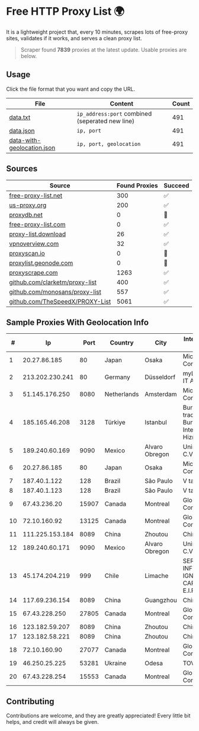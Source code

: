 
# Free HTTP Proxy List 🌍

It is a lightweight project that, every 10 minutes, scrapes lots of free-proxy sites, validates if it works, and serves a clean proxy list.


> Scraper found **7839** proxies at the latest update. Usable proxies are below.

## Usage

Click the file format that you want and copy the URL.


|File|Content|Count|
|----|-------|-----|
|[data.txt](https://raw.githubusercontent.com/themiralay/Proxy-List-World/master/data.txt)|`ip_address:port` combined (seperated new line)|491|
|[data.json](https://raw.githubusercontent.com/themiralay/Proxy-List-World/master/data.json)|`ip, port`|491|
|[data-with-geolocation.json](https://raw.githubusercontent.com/themiralay/Proxy-List-World/master/data-with-geolocation.json)|`ip, port, geolocation`|491|

## Sources

|Source|Found Proxies|Succeed|
|------|-------------|-------|
|[free-proxy-list.net](https://free-proxy-list.net)|300|✅|
|[us-proxy.org](https://www.us-proxy.org)|200|✅|
|[proxydb.net](http://proxydb.net)|0|🚫|
|[free-proxy-list.com](https://free-proxy-list.com/?page=&port=&type%5B%5D=http&type%5B%5D=https&up_time=0&search=Search)|0|✅|
|[proxy-list.download](https://www.proxy-list.download/HTTP)|26|✅|
|[vpnoverview.com](https://vpnoverview.com/privacy/anonymous-browsing/free-proxy-servers)|32|✅|
|[proxyscan.io](https://www.proxyscan.io)|0|🚫|
|[proxylist.geonode.com](https://proxylist.geonode.com/api/proxy-list?limit=300&page=1&sort_by=lastChecked&sort_type=desc&protocols=http,https)|0|🚫|
|[proxyscrape.com](https://api.proxyscrape.com/v2/?request=displayproxies&protocol=http&timeout=10000&country=all&ssl=all&anonymity=all)|1263|✅|
|[github.com/clarketm/proxy-list](https://raw.githubusercontent.com/clarketm/proxy-list/master/proxy-list-raw.txt)|400|✅|
|[github.com/monosans/proxy-list](https://raw.githubusercontent.com/monosans/proxy-list/main/proxies/http.txt)|557|✅|
|[github.com/TheSpeedX/PROXY-List](https://raw.githubusercontent.com/TheSpeedX/PROXY-List/master/http.txt)|5061|✅|


## Sample Proxies With Geolocation Info

|#|Ip|Port|Country|City|Internet Service Provider|
|-|--|----|-------|----|-------------------------|
|1|20.27.86.185|80|Japan|Osaka|Microsoft Corporation|
|2|213.202.230.241|80|Germany|Düsseldorf|myLoc managed IT AG|
|3|51.145.176.250|8080|Netherlands|Amsterdam|Microsoft Corporation|
|4|185.165.46.208|3128|Türkiye|Istanbul|Burak Buylu trading as BurtiNET Internet Hizmetleri|
|5|189.240.60.169|9090|Mexico|Alvaro Obregon|Uninet S.A. de C.V.|
|6|20.27.86.185|80|Japan|Osaka|Microsoft Corporation|
|7|187.40.1.122|128|Brazil|São Paulo|V tal|
|8|187.40.1.123|128|Brazil|São Paulo|V tal|
|9|67.43.236.20|15907|Canada|Montreal|GloboTech Communications|
|10|72.10.160.92|13125|Canada|Montreal|GloboTech Communications|
|11|111.225.153.184|8089|China|Zhoutou|China Telecom|
|12|189.240.60.171|9090|Mexico|Alvaro Obregon|Uninet S.A. de C.V.|
|13|45.174.204.219|999|Chile|Limache|SERVICIOS INFORMÁTICOS IGNACIO LIZANA CARREÑO E.I.R.L(INALTEC).|
|14|117.69.236.154|8089|China|Guangzhou|Chinanet|
|15|67.43.228.250|27805|Canada|Montreal|GloboTech Communications|
|16|123.182.59.207|8089|China|Zhoutou|China Telecom|
|17|123.182.58.221|8089|China|Zhoutou|China Telecom|
|18|72.10.160.90|27077|Canada|Montreal|GloboTech Communications|
|19|46.250.25.225|53281|Ukraine|Odesa|TOV TRK "Briz"|
|20|67.43.228.254|15553|Canada|Montreal|GloboTech Communications|



## Contributing

Contributions are welcome, and they are greatly appreciated! Every
little bit helps, and credit will always be given.

